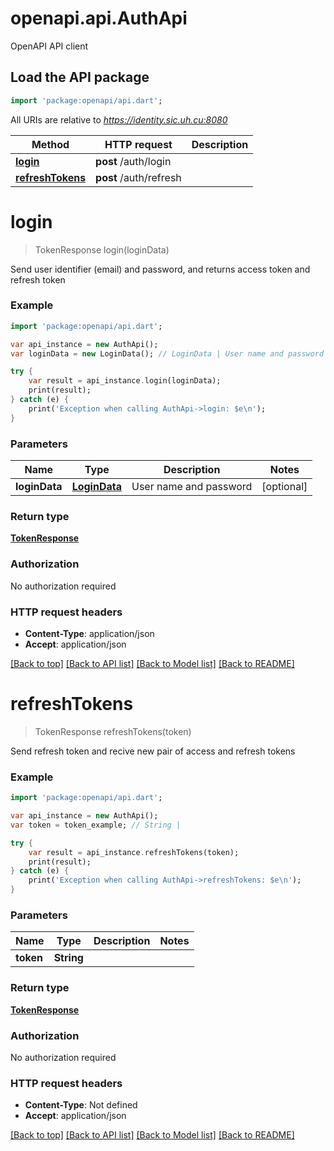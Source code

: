 # openapi.api.AuthApi
OpenAPI API client

## Load the API package
```dart
import 'package:openapi/api.dart';
```

All URIs are relative to *https://identity.sic.uh.cu:8080*

Method | HTTP request | Description
------------- | ------------- | -------------
[**login**](AuthApi.md#login) | **post** /auth/login | 
[**refreshTokens**](AuthApi.md#refreshTokens) | **post** /auth/refresh | 


# **login**
> TokenResponse login(loginData)



Send user identifier (email) and password, and returns access token and refresh token

### Example 
```dart
import 'package:openapi/api.dart';

var api_instance = new AuthApi();
var loginData = new LoginData(); // LoginData | User name and password

try { 
    var result = api_instance.login(loginData);
    print(result);
} catch (e) {
    print('Exception when calling AuthApi->login: $e\n');
}
```

### Parameters

Name | Type | Description  | Notes
------------- | ------------- | ------------- | -------------
 **loginData** | [**LoginData**](LoginData.md)| User name and password | [optional] 

### Return type

[**TokenResponse**](TokenResponse.md)

### Authorization

No authorization required

### HTTP request headers

 - **Content-Type**: application/json
 - **Accept**: application/json

[[Back to top]](#) [[Back to API list]](../README.md#documentation-for-api-endpoints) [[Back to Model list]](../README.md#documentation-for-models) [[Back to README]](../README.md)

# **refreshTokens**
> TokenResponse refreshTokens(token)



Send refresh token and recive new pair of access and refresh tokens

### Example 
```dart
import 'package:openapi/api.dart';

var api_instance = new AuthApi();
var token = token_example; // String | 

try { 
    var result = api_instance.refreshTokens(token);
    print(result);
} catch (e) {
    print('Exception when calling AuthApi->refreshTokens: $e\n');
}
```

### Parameters

Name | Type | Description  | Notes
------------- | ------------- | ------------- | -------------
 **token** | **String**|  | 

### Return type

[**TokenResponse**](TokenResponse.md)

### Authorization

No authorization required

### HTTP request headers

 - **Content-Type**: Not defined
 - **Accept**: application/json

[[Back to top]](#) [[Back to API list]](../README.md#documentation-for-api-endpoints) [[Back to Model list]](../README.md#documentation-for-models) [[Back to README]](../README.md)

